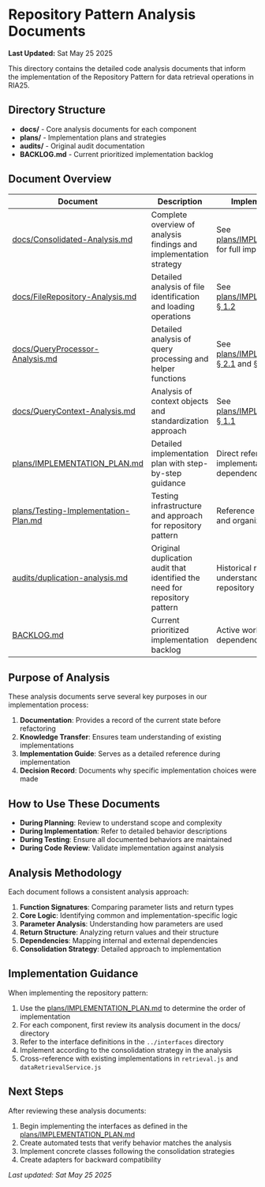 # Repository Pattern Analysis Documents

**Last Updated:** Sat May 25 2025

<!--
LLM-GUIDANCE
This README serves as the entry point for understanding the analysis behind the Repository Pattern implementation.
Follow these steps when implementing the Repository Pattern:
1. First, read through the docs/Consolidated-Analysis.md for the high-level strategy
2. Then, review the specific analysis document for the component you're implementing
3. Check the plans/IMPLEMENTATION_PLAN.md for implementation order and details
4. Reference both documents when implementing the specific interface or class
-->

This directory contains the detailed code analysis documents that inform the implementation of the Repository Pattern for data retrieval operations in RIA25.

## Directory Structure

- **docs/** - Core analysis documents for each component
- **plans/** - Implementation plans and strategies
- **audits/** - Original audit documentation
- **BACKLOG.md** - Current prioritized implementation backlog

## Document Overview

| Document                                                                       | Description                                                                | Implementation Reference                                                                                                                                                          |
| ------------------------------------------------------------------------------ | -------------------------------------------------------------------------- | --------------------------------------------------------------------------------------------------------------------------------------------------------------------------------- |
| [docs/Consolidated-Analysis.md](./docs/Consolidated-Analysis.md)               | Complete overview of analysis findings and implementation strategy         | See [plans/IMPLEMENTATION_PLAN.md](./plans/IMPLEMENTATION_PLAN.md) for full implementation order                                                                                  |
| [docs/FileRepository-Analysis.md](./docs/FileRepository-Analysis.md)           | Detailed analysis of file identification and loading operations            | See [plans/IMPLEMENTATION_PLAN.md § 1.2](./plans/IMPLEMENTATION_PLAN.md#filerepository-interface)                                                                                 |
| [docs/QueryProcessor-Analysis.md](./docs/QueryProcessor-Analysis.md)           | Detailed analysis of query processing and helper functions                 | See [plans/IMPLEMENTATION_PLAN.md § 2.1](./plans/IMPLEMENTATION_PLAN.md#queryprocessor-helper-functions) and [§ 2.3](./plans/IMPLEMENTATION_PLAN.md#queryprocessor-core-function) |
| [docs/QueryContext-Analysis.md](./docs/QueryContext-Analysis.md)               | Analysis of context objects and standardization approach                   | See [plans/IMPLEMENTATION_PLAN.md § 1.1](./plans/IMPLEMENTATION_PLAN.md#querycontext-interface)                                                                                   |
| [plans/IMPLEMENTATION_PLAN.md](./plans/IMPLEMENTATION_PLAN.md)                 | Detailed implementation plan with step-by-step guidance                    | Direct reference for implementation tasks and their dependencies                                                                                                                  |
| [plans/Testing-Implementation-Plan.md](./plans/Testing-Implementation-Plan.md) | Testing infrastructure and approach for repository pattern                 | Reference for test implementation and organization                                                                                                                                |
| [audits/duplication-analysis.md](./audits/duplication-analysis.md)             | Original duplication audit that identified the need for repository pattern | Historical reference for understanding motivation behind repository implementation                                                                                                |
| [BACKLOG.md](./BACKLOG.md)                                                     | Current prioritized implementation backlog                                 | Active work tracking with dependency information                                                                                                                                  |

## Purpose of Analysis

These analysis documents serve several key purposes in our implementation process:

1. **Documentation**: Provides a record of the current state before refactoring
2. **Knowledge Transfer**: Ensures team understanding of existing implementations
3. **Implementation Guide**: Serves as a detailed reference during implementation
4. **Decision Record**: Documents why specific implementation choices were made

## How to Use These Documents

- **During Planning**: Review to understand scope and complexity
- **During Implementation**: Refer to detailed behavior descriptions
- **During Testing**: Ensure all documented behaviors are maintained
- **During Code Review**: Validate implementation against analysis

## Analysis Methodology

Each document follows a consistent analysis approach:

1. **Function Signatures**: Comparing parameter lists and return types
2. **Core Logic**: Identifying common and implementation-specific logic
3. **Parameter Analysis**: Understanding how parameters are used
4. **Return Structure**: Analyzing return values and their structure
5. **Dependencies**: Mapping internal and external dependencies
6. **Consolidation Strategy**: Detailed approach to implementation

## Implementation Guidance

When implementing the repository pattern:

1. Use the [plans/IMPLEMENTATION_PLAN.md](./plans/IMPLEMENTATION_PLAN.md) to determine the order of implementation
2. For each component, first review its analysis document in the docs/ directory
3. Refer to the interface definitions in the `../interfaces` directory
4. Implement according to the consolidation strategy in the analysis
5. Cross-reference with existing implementations in `retrieval.js` and `dataRetrievalService.js`

## Next Steps

After reviewing these analysis documents:

1. Begin implementing the interfaces as defined in the [plans/IMPLEMENTATION_PLAN.md](./plans/IMPLEMENTATION_PLAN.md)
2. Create automated tests that verify behavior matches the analysis
3. Implement concrete classes following the consolidation strategies
4. Create adapters for backward compatibility

_Last updated: Sat May 25 2025_
